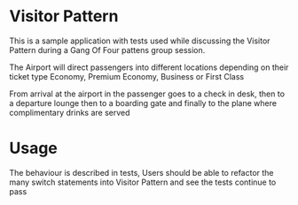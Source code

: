 # Visitor Pattern

This is a sample application with tests
used while discussing the Visitor Pattern during a Gang Of Four pattens group session.

The Airport will direct passengers into different locations depending on their ticket type
Economy, Premium Economy, Business or First Class

From arrival at the airport in the passenger goes to a check in desk, then to a departure lounge
then to a boarding gate and finally to the plane where complimentary drinks are served

# Usage
The behaviour is described in tests, 
Users should be able to refactor the many switch statements 
into Visitor Pattern and see the tests continue to pass